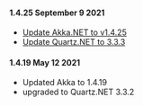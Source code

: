 #### 1.4.25 September 9 2021 ####
* [Update Akka.NET to v1.4.25](https://github.com/akkadotnet/akka.net/releases/tag/1.4.25)
* [Update Quartz.NET to 3.3.3](https://github.com/akkadotnet/Akka.Quartz.Actor/pull/173)

#### 1.4.19 May 12 2021 ####
* Updated Akka to 1.4.19
* upgraded to Quartz.NET 3.3.2
